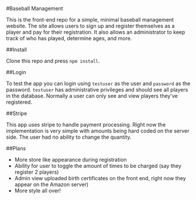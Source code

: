 #Baseball Management

This is the front-end repo for a simple, minimal baseball management website. The site allows users to sign up and register themselves as a player and pay for their registration. It also allows an administrator to keep track of who has played, determine ages, and more.

##Install

Clone this repo and press `npm install`. 

##Login

To test the app you can login using `testuser` as the user and `password` as the password. `testuser` has administrative privileges and should see all players in the database. Normally a user can only see and view players they've registered.

##Stripe

This app uses stripe to handle payment processing. Right now the implementation is very simple with amounts being hard coded on the server side. The user had no ability to change the quantity. 

##Plans

* More store like appearance during registration
* Ability for user to toggle the amount of times to be charged (say they register 2 players)
* Admin view uploaded birth certificates on the front end, right now they appear on the Amazon server)
* More style all over!